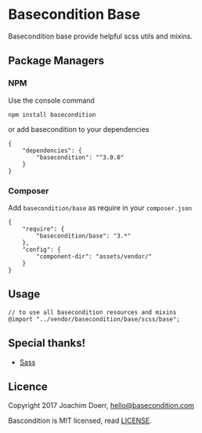 # Basecondition Base

Basecondition base provide helpful scss utils and mixins.


## Package Managers 

### NPM

Use the console command

    npm install basecondition
    
or add basecondition to your dependencies
 
    {
        "dependencies": {
            "basecondition": "^3.0.0"
        }
    }

### Composer

Add `basecondition/base` as require in your `composer.json` 

    {
        "require": {
            "basecondition/base": "3.*"
        },
        "config": {
            "component-dir": "assets/vendor/"
        }
    }


## Usage

    // to use all basecondition resources and mixins
    @import "../vendor/basecondition/base/scss/base";


## Special thanks!

* [Sass](https://github.com/sass/sass)


## Licence

Copyright 2017 Joachim Doerr, hello@basecondition.com

Bascondition is MIT licensed, read [LICENSE](LICENSE).
